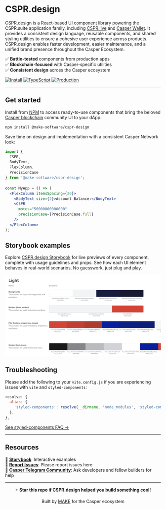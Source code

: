 # CSPR.design

CSPR.design is a React-based UI component library powering the CSPR.suite application family, including [CSPR.live](https://cspr.live) and [Casper Wallet](https://casperwallet.io). It provides a consistent design language, reusable components, and shared styling utilities to ensure a cohesive user experience across products. CSPR.design enables faster development, easier maintenance, and a unified brand presence throughout the Casper Ecosystem.

✅ **Battle-tested** components from production apps \
✅ **Blockchain-focused** with Casper-specific utilities \
✅ **Consistent design** across the Casper ecosystem

[![Install](https://img.shields.io/badge/npm-github%3Amake--software%2Fcspr--design-blue)](https://github.com/make-software/cspr-design)
[![TypeScript](https://img.shields.io/badge/TypeScript-Ready-blue)](https://www.typescriptlang.org/)
[![Production](https://img.shields.io/badge/Production-Tested-green)](https://cspr.live)

---

## Get started

Install from [NPM](https://www.npmjs.com/package/@make-software/cspr-design) to access ready-to-use components that bring the beloved [Casper blockchain](https://casper.network) community UI to your dApp:

```bash
npm install @make-software/cspr-design
```

Save time on design and implementation with a consistent Casper Network look:

```jsx
import {
  CSPR,
  BodyText,
  FlexColumn,
  PrecisionCase
} from '@make-software/cspr-design';

const MyApp = () => (
  <FlexColumn itemsSpacing={20}>
    <BodyText size={2}>Account Balance:</BodyText>
    <CSPR
      motes="50000000000000"
      precisionCase={PrecisionCase.full}
    />
  </FlexColumn>
);
```

## Storybook examples

Explore [CSPR.design Storybook](https://storybook.cspr.design) for live previews of every component, complete with usage guidelines and props. See how each UI element behaves in real-world scenarios. No guesswork, just plug and play.

![CSPR.design Storybook](docs/images/storybook.png)


## Troubleshooting

Please add the following to your `vite.config.js` if you are experiencing issues with `vite` and `styled-components`:

```js
resolve: {
  alias: {
    'styled-components': resolve(__dirname, 'node_modules', 'styled-components'),
  },
},
```

[See styled-components FAQ →](https://styled-components.com/docs/faqs#why-am-i-getting-a-warning-about-several-instances-of-module-on-the-page)

---

## Resources


📕 **[Storybook](https://storybook.cspr.design)**: Interactive examples  
🐞 **[Report Issues](https://github.com/make-software/cspr-design/issues)**: Please report issues here  
💬 **[Casper Telegram Community](https://t.me/CSPRDevelopers)**: Ask developers and fellow builders for help

---

<div align="center">

⭐ **Star this repo if CSPR.design helped you build something cool!**  


Built by [MAKE](https://makegroup.io) for the Casper ecosystem
</div>
